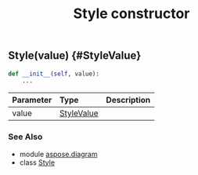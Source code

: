 ﻿---
title: Style constructor
second_title: Aspose.Diagram for Python via .NET API References
description: 
type: docs
weight: 10
url: /python-net/aspose.diagram/style/__init__/
is_root: false
---

## Style(value) {#StyleValue}



```python
def __init__(self, value):
    ...
```


| Parameter | Type | Description |
| :- | :- | :- |
| value | [StyleValue](/diagram/python-net/aspose.diagram/stylevalue) |  |



### See Also
* module [aspose.diagram](../../)
* class [Style](/diagram/python-net/aspose.diagram/style)
